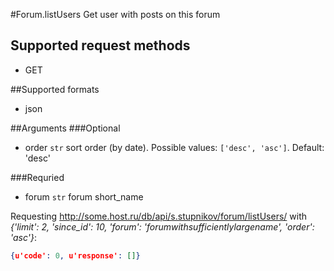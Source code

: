 #Forum.listUsers
Get user with posts on this forum

## Supported request methods 
* GET

##Supported formats
* json

##Arguments
###Optional
* order
   ```str``` sort order (by date). Possible values: ```['desc', 'asc']```. Default: 'desc'


###Requried
* forum
   ```str``` forum short_name


Requesting http://some.host.ru/db/api/s.stupnikov/forum/listUsers/ with _{'limit': 2, 'since_id': 10, 'forum': 'forumwithsufficientlylargename', 'order': 'asc'}_:
```json
{u'code': 0, u'response': []}
```
